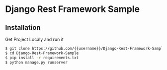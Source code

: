 # Django Rest Framework Sample


## Installation

  Get Project Localy and run it  
  ```sh
  $ git clone https://github.com/{{username}}/Django-Rest-Framework-Sample.git
  $ cd Django-Rest-Framework-Sample
  $ pip install -r requirements.txt
  $ python manage.py runserver
  ```
